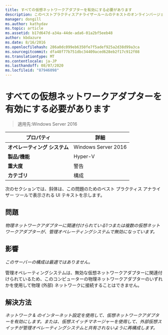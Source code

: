 ```yaml
---
title: すべての仮想ネットワークアダプターを有効にする必要があります
description: このベストプラクティスアナライザールールのテキストのオンラインバージョン。
manager: dongill
ms.author: kathydav
ms.topic: article
ms.assetid: b17d647d-a34a-44de-ada6-01a2bf5eeb48
author: kbdazure
ms.date: 8/16/2016
ms.openlocfilehash: 286a0dc099eb6350fe7f5adef925a2d38d99a3ca
ms.sourcegitcommit: dfa48f77b751dbc34409aced628eb2f17c912f08
ms.translationtype: MT
ms.contentlocale: ja-JP
ms.lasthandoff: 08/07/2020
ms.locfileid: "87946098"
---
```

# <a name="all-virtual-network-adapters-should-be-enabled"></a>すべての仮想ネットワークアダプターを有効にする必要があります

>適用先:Windows Server 2016



|プロパティ|詳細|
|-|-|
|**オペレーティング システム**|Windows Server 2016|
|**製品/機能**|Hyper-V|
|**重大度**|警告|
|**カテゴリ**|構成|

次のセクションでは、斜体は、この問題のためのベスト プラクティス アナライザー ツールで表示される UI テキストを示します。

## <a name="issue"></a>問題

*物理ネットワークアダプターに関連付けられている1つまたは複数の仮想ネットワークアダプターが、管理オペレーティングシステムで無効になっています。*

## <a name="impact"></a>影響

*このサーバーの構成は最適ではありません。*

管理オペレーティングシステムは、無効な仮想ネットワークアダプターに関連付けられているため、このコンピューターの物理ネットワークアダプターのいずれかを使用して物理 (外部) ネットワークに接続することはできません。

## <a name="resolution"></a>解決方法

*ネットワーク & のインターネット設定を使用して、仮想ネットワークアダプターを有効にします。または、仮想スイッチマネージャーを使用して、外部仮想スイッチが管理オペレーティングシステムと共有されないように再構成します。*



